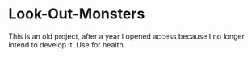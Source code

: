 # Look-Out-Monsters

This is an old project, after a year I opened access because I no longer intend to develop it. Use for health 
